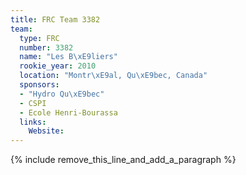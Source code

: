 ```yaml
---
title: FRC Team 3382
team:
  type: FRC
  number: 3382
  name: "Les B\xE9liers"
  rookie_year: 2010
  location: "Montr\xE9al, Qu\xE9bec, Canada"
  sponsors:
  - "Hydro Qu\xE9bec"
  - CSPI
  - Ecole Henri-Bourassa
  links:
    Website:
---
```


{% include remove_this_line_and_add_a_paragraph %}